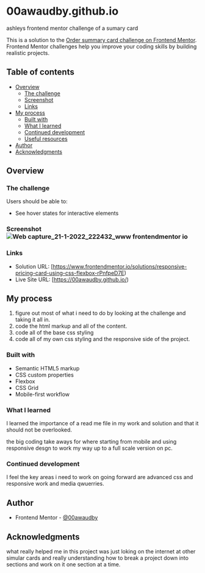 # 00awaudby.github.io
ashleys frontend mentor challenge of a sumary card



This is a solution to the [Order summary card challenge on Frontend Mentor](https://www.frontendmentor.io/challenges/order-summary-component-QlPmajDUj). Frontend Mentor challenges help you improve your coding skills by building realistic projects. 

## Table of contents

- [Overview](#overview)
  - [The challenge](#the-challenge)
  - [Screenshot](#screenshot)
  - [Links](#links)
- [My process](#my-process)
  - [Built with](#built-with)
  - [What I learned](#what-i-learned)
  - [Continued development](#continued-development)
  - [Useful resources](#useful-resources)
- [Author](#author)
- [Acknowledgments](#acknowledgments)


## Overview

### The challenge

Users should be able to:

- See hover states for interactive elements

### Screenshot![Web capture_21-1-2022_222432_www frontendmentor io](https://user-images.githubusercontent.com/84845712/150608287-4f5ad39c-e34a-49f4-a9ec-e5993c531775.jpeg)



### Links

- Solution URL: [https://www.frontendmentor.io/solutions/responsive-pricing-card-using-css-flexbox-rPnfpeD7E)
- Live Site URL: [https://00awaudby.github.io/)

## My process
1. figure out most of what i need to do by looking at the challenge and taking it all in.
2. code the html markup and all of the content.
3. code all of the base css styling 
4. code all of my own css styling and the responsive side of the project.

### Built with

- Semantic HTML5 markup
- CSS custom properties
- Flexbox
- CSS Grid
- Mobile-first workflow


### What I learned

I learned the importance of a read me file in my work and solution and that it should not be overlooked.

the big coding take aways for where starting from mobile and using responsive desgn to work my way up to a full scale version on pc.

### Continued development

I feel the key areas i need to work on going forward are advanced css and responsive work and media qwuerries.



## Author
- Frontend Mentor - [@00awaudby](https://www.frontendmentor.io/profile/00awaudby)



## Acknowledgments

what really helped me in this project was just loking on the internet at other simular cards and really understanding how to break a project down into sections and work on it one section at a time.

